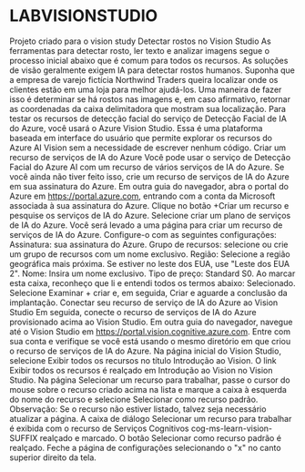 # LABVISIONSTUDIO
Projeto criado para o vision study
Detectar rostos no Vision Studio
As ferramentas para detectar rosto, ler texto e analizar imagens segue o processo inicial abaixo que é comum para todos os recursos.
As soluções de visão geralmente exigem IA para detectar rostos humanos. Suponha que a empresa de varejo fictícia Northwind Traders queira localizar onde os clientes estão em uma loja para melhor ajudá-los. Uma maneira de fazer isso é determinar se há rostos nas imagens e, em caso afirmativo, retornar as coordenadas da caixa delimitadora que mostram sua localização.
Para testar os recursos de detecção facial do serviço de Detecção Facial de IA do Azure, você usará o Azure Vision Studio. Essa é uma plataforma baseada em interface do usuário que permite explorar os recursos do Azure AI Vision sem a necessidade de escrever nenhum código.
Criar um recurso de serviços de IA do Azure
Você pode usar o serviço de Detecção Facial do Azure AI com um recurso de vários serviços de IA do Azure. Se você ainda não tiver feito isso, crie um recurso de serviços de IA do Azure em sua assinatura do Azure.
Em outra guia do navegador, abra o portal do Azure em https://portal.azure.com, entrando com a conta da Microsoft associada à sua assinatura do Azure.
Clique no botão +Criar um recurso e pesquise os serviços de IA do Azure. Selecione criar um plano de serviços de IA do Azure. Você será levado a uma página para criar um recurso de serviços de IA do Azure. Configure-o com as seguintes configurações:
Assinatura: sua assinatura do Azure.
Grupo de recursos: selecione ou crie um grupo de recursos com um nome exclusivo.
Região: Selecione a região geográfica mais próxima. Se estiver no leste dos EUA, use "Leste dos EUA 2".
Nome: Insira um nome exclusivo.
Tipo de preço: Standard S0.
Ao marcar esta caixa, reconheço que li e entendi todos os termos abaixo: Selecionado.
Selecione Examinar + criar e, em seguida, Criar e aguarde a conclusão da implantação.
Conectar seu recurso de serviço de IA do Azure ao Vision Studio
Em seguida, conecte o recurso de serviços de IA do Azure provisionado acima ao Vision Studio.
Em outra guia do navegador, navegue até o Vision Studio em https://portal.vision.cognitive.azure.com.
Entre com sua conta e verifique se você está usando o mesmo diretório em que criou o recurso de serviços de IA do Azure.
Na página inicial do Vision Studio, selecione Exibir todos os recursos no título Introdução ao Vision.
O link Exibir todos os recursos é realçado em Introdução ao Vision no Vision Studio.
Na página Selecionar um recurso para trabalhar, passe o cursor do mouse sobre o recurso criado acima na lista e marque a caixa à esquerda do nome do recurso e selecione Selecionar como recurso padrão.
Observação: Se o recurso não estiver listado, talvez seja necessário atualizar a página.
A caixa de diálogo Selecionar um recurso para trabalhar é exibida com o recurso de Serviços Cognitivos cog-ms-learn-vision-SUFFIX realçado e marcado. O botão Selecionar como recurso padrão é realçado.
Feche a página de configurações selecionando o "x" no canto superior direito da tela.
